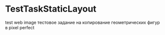 # TestTaskStaticLayout
test web image
тестовое задание на копирование геометрических фигур в pixel perfect
